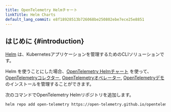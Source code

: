 ```yaml
---
title: OpenTelemetry Helmチャート
linkTitle: Helm Charts
default_lang_commit: e8f18928513b726068be250802ebe7ece25e8851
---
```


## はじめに {#introduction}

[Helm](https://helm.sh/) は、Kubernetesアプリケーションを管理するためのCLIソリューションです。

Helm を使うことにした場合、[OpenTelemetry Helmチャート](https://github.com/open-telemetry/opentelemetry-helm-charts) を使って、[OpenTelemetryコレクター](/docs/collector), [OpenTelemetryオペレーター](/docs/platforms/kubernetes/operator), [OpenTelemetryデモ](/docs/demo) のインストールを管理することができます。

次のコマンドでOpenTelemetry Helmリポジトリを追加します。

```sh
helm repo add open-telemetry https://open-telemetry.github.io/opentelemetry-helm-charts
```
